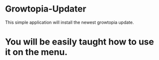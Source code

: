 # Growtopia-Updater
This simple application will install the newest growtopia update.


# You will be easily taught how to use it on the menu.
